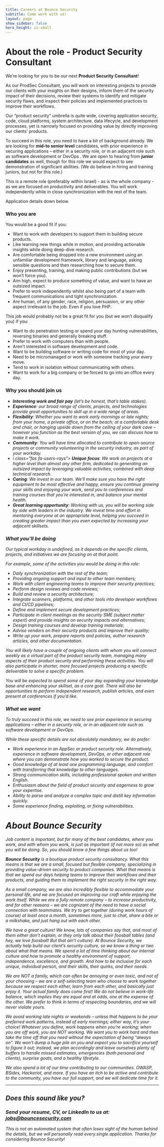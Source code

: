 ```yaml
---
title: Careers at Bounce Security
subtitle: Come work with us! 
layout: page
show_sidebar: false
hero_height: is-small
---
```



# About the role - Product Security Consultant 
We’re looking for you to be our next **Product Security Consultant**!  

As our ProdSec Consultant, you will work on interesting projects to provide our clients with your insights on their designs, inform them of the security impact of their decisions, review their systems to identify and mitigate security flaws, and inspect their policies and implemented practices to improve their workflows.   

Our “product security” umbrella is quite wide, covering application security, code, cloud platforms, system architecture, data lifecycle, and development processes, yet is narrowly focused on providing value by directly improving our clients’ products.   

To succeed in this role, you need to have a bit of background already. We are looking for **mid-to senior level** candidates, with prior experience in securing  applications – either in a security role, or in an adjacent role such as software development or DevOps . We are open to hearing from **junior candidates** as well, though for this role we would expect to see demonstration of significant abilities. (We do believe in hiring and training juniors, but not for this role.)  

This is a remote role (preferably within Israel) - as is the whole company - as we are focused on productivity and deliverables. You will work independently while in close synchronization with the rest of the team.  

Application details down below. 

### Who you are 
You would be a good fit if you: 
  *	Want to work with developers to support them in building secure products.
  *	Like learning new things while in motion, and providing actionable insights while doing deep-dive research.
  *	Are comfortable being dropped into a new environment using an unfamiliar development framework, library and language, asking sensible questions and then researching how to secure them.
  *	Enjoy presenting, training, and making public contributions (but we won’t force you). 
  *	Aim high, expect to produce something of value, and want to have an outsized impact. 
  *	Prefer to work independently whilst also being part of a team with frequent communications and tight synchronization. 
  *	Are human, of any gender, race, religion, persuasion, or any other aspect irrelevant to the job. Even if you love PHP.  

This job would probably not be a great fit for you (but we won’t disqualify you) if you:   
  *	Want to do penetration testing or spend your day hunting vulnerabilities, reversing binaries and generally breaking stuff.
  *	Prefer to work with computers than with people.
  *	Aren't interested in software development and code.
  *	Want to be building software or writing code for most of your day. 
  *	Need to be micromanaged or work with someone tracking your every move. 
  *	Tend to work in isolation without communicating with others. 
  *	Want to work for a big company or be forced to go into an office every day.



### Why you should join us 
  * <i class="fas fa-comments-dollar" />	**Interesting work and fair pay** (let’s be honest, that’s table stakes). 
  *	<i class="fas fa-crown" /> <i class="fas fa-kitchen-set" /> **Experience**: our broad range of clients, projects, and technologies provide great opportunities to skill up in a wide range of areas.  
  *	<i class="fas fa-house-laptop" /> <i class="fas fa-umbrella-beach" /> **Flexibility**: Whether you want to work early mornings or late nights; from your home, a private office, or on the beach; at a comfortable desk and chair, or hanging upside down from the ceiling of your dark cave – however you function as the best version of you, we can discuss how to make it work. 
  *	<i class="fas fa-hands-holding-circle"></i> <i class="fas fa-satellite-dish"></i> <i class="fas fa-earth-europe"></i> **Community**: You will have time allocated to contribute to open-source projects or community volunteering in the security industry, as part of your workday.  
  *	i class="fas fa-users-rays"></i> <i class="fas fa-fingerprint"></i> **Unique focus**: We work on projects at a higher level than almost any other firm, dedicated to generating an outsized impact by leveraging valuable activities, combined with deep technical research. 
  *	<i class="fas fa-hand-holding-heart"></i> **Caring**: We invest in our team. We’ll make sure you have the right equipment to be most effective and happy, ensure you continue growing your skills and enjoying your work, send you to conferences and training courses that you’re interested in, and balance your mental health. 
  *	<i class="fas fa-graduation-cap"></i> **Great learning opportunity**: Working with us, you will be working side by side with leaders in the industry. We invest time and effort in mentoring everyone at an appropriate level, helping you succeed in creating greater impact than you even expected by increasing your adjacent skillsets.  


### What you’ll be doing
Our typical workday is undefined, as it depends on the specific clients, projects, and initiatives we are focusing on at that point.   

For example, some of the activities you would be doing in this role:   
  *	Daily synchronization with the rest of the team;
  *	Providing ongoing support and input to other team members;
  *	Work with client engineering teams to improve their security practices;
  *	Perform design reviews and code reviews;
  *	Build and review a security architecture;
  *	Integrate scanners, platforms, and other tools into developer workflows and CI/CD pipelines;
  *	Define and implement secure development practices;
  *	Participate in client meetings as the security SME (subject matter expert) and provide insights on security impacts and alternatives;
  *	Design training courses and develop training materials;
  *	Advise vendors on their security products and improve their quality;
  *	Write up your work, prepare reports and policies, author research articles, and other documentation.

You will likely have a couple of ongoing clients with whom you will connect weekly as a virtual part of the product security team, managing many aspects of their product security and performing these activities. You will also participate in shorter, more focused projects producing a specific deliverable to solve a specific problem.  

You will be expected to spend some of your day expanding your knowledge base and enhancing your skillset, as a core goal. There will also be opportunities to perform independent research, publish articles, and even present at conferences if you’d like. 


### What we want
To truly succeed in this role, we need to see prior experience in securing applications – either in a security role, or in an adjacent role such as software development or DevOps.  

While these specific details are not absolutely mandatory, we do prefer:  
  *	Work experience in an AppSec or product security role. Alternatively, experience in software development, DevOps, or other adjacent role where you can demonstrate how you worked to secure the product.
  *	Good knowledge of at least one programming language, and comfort with transferring that knowledge to other languages.
  *	Strong communication skills, including professional spoken and written English.
  *	Enthusiasm about the field of product security and eagerness to grow your expertise. 
  *	Ability to parse and analyze a complex topic and distill key information quickly. 
  *	Some experience finding, exploiting, or fixing vulnerabilities.


# About Bounce Security
Job content is important, but for many of the best candidates, where you work, and with whom you work, is just as important (if not more so) as what you will be doing. So, you should know a few things about us too!  

**Bounce Security** is a boutique product security consultancy. What this means is that we are a small, focused but flexible company, specializing in providing value-driven security to product companies. What that means is that we spend our days helping teams to improve their workflows and their products, and guiding them to implement the right security in the right way.  

As a small company, we are also incredibly flexible to accommodate your personal life, and we are focused on improving our craft while enjoying the work itself. While we are a fully remote company – to increase productivity, and for other reasons – we are cognizant of the need to have a social connection with teammates. We try to get together (during work hours of course) at least once a month, sometimes more, just to chat, share a bite or a milkshake, and just hang out with each other.  

We have a great culture! We know, lots of companies say that, and most of them either don’t explain, or they only talk about their foosball tables (and hey, we love foosball! But that ain’t culture). At Bounce Security, we actually help build our client’s security culture, so we know a thing or two about what that means. We spend a lot of time thinking about our internal culture and how to promote a healthy environment of support, independence, excellence, and growth. And how to be inclusive for each unique, individual person, and their skills, their quirks, and their needs.  

We are NOT a family, which can often be annoying or even toxic, and not of your choosing – we are a self-selecting team who choose to work together because we respect each either, learn from each other, and basically just enjoy it. Your actual family does come first! We do not believe in work-life balance, which implies they are equal and at odds, one at the expense of the other. We prefer to think in terms of respecting boundaries, and we will never violate yours.  

We avoid working late nights or weekends – unless that happens to be your preferred work patterns, instead of early mornings; either way, it’s your choice! Whatever you define, work happens when you’re working; when you are off work, you are NOT working. We want you to work hard and then take the time off that you need without the expectation of being “always on”. We won’t dump a huge pile on you and expect you to sacrifice yourself to figure it out; instead, we plan accordingly and leave ourselves plenty of buffers to handle missed estimates, emergencies (both personal and clients), surprise goats, and a healthy lifestyle.   

We also spend a lot of our time contributing to our communities. OWASP, BSides, Hackeriot, and more. If you have an itch to be active and contribute to the community, you have our full support, and we will dedicate time for it.  

---

## Does this sound like you? 
### Send your resume, CV, or LinkedIn to us at: jobs@bouncesecurity.com 
This is not an automated system that often loses sight of the human behind the details, but we will personally read every.single.application. Thanks for considering Bounce Security! 


